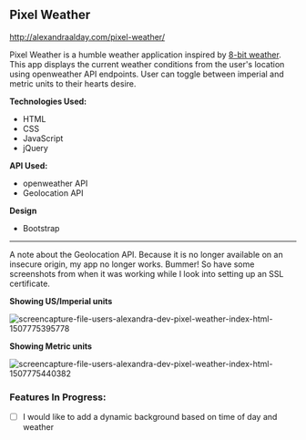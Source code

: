 ## Pixel Weather
http://alexandraalday.com/pixel-weather/

Pixel Weather is a humble weather application inspired by [8-bit weather](http://www.8bitweather.com/). This app displays the current weather conditions from the user's location using openweather API endpoints. User can toggle between imperial and metric units to their hearts desire. 

**Technologies Used:** 
* HTML
* CSS 
* JavaScript
* jQuery

**API Used:** 
* openweather API
* Geolocation API

**Design**
* Bootstrap

- - - -
A note about the Geolocation API. Because it is no longer available on an insecure origin, my app no longer works. Bummer! So have some screenshots from when it was working while I look into setting up an SSL certificate. 

**Showing US/Imperial units**

![screencapture-file-users-alexandra-dev-pixel-weather-index-html-1507775395778](https://user-images.githubusercontent.com/17508245/31476792-3b45244c-aebd-11e7-8f2f-ea112d846f1c.png)

**Showing Metric units** 

![screencapture-file-users-alexandra-dev-pixel-weather-index-html-1507775440382](https://user-images.githubusercontent.com/17508245/31476793-3d05d678-aebd-11e7-9d0b-c5cc54ba39ec.png)


### Features In Progress:
 - [ ]  I would like to add a dynamic background based on time of day and weather
